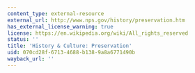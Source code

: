 ```yaml
---
content_type: external-resource
external_url: http://www.nps.gov/history/preservation.htm
has_external_license_warning: true
license: https://en.wikipedia.org/wiki/All_rights_reserved
status: ''
title: 'History & Culture: Preservation'
uid: 070cd28f-6713-4688-b138-9a8a6771490b
wayback_url: ''
---
```

